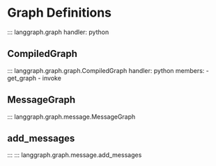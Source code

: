 # Graph Definitions

::: langgraph.graph
    handler: python

## CompiledGraph

::: langgraph.graph.graph.CompiledGraph
    handler: python
    members:
      - get_graph
      - invoke


## MessageGraph

::: langgraph.graph.message.MessageGraph


## add_messages

::: ::: langgraph.graph.message.add_messages